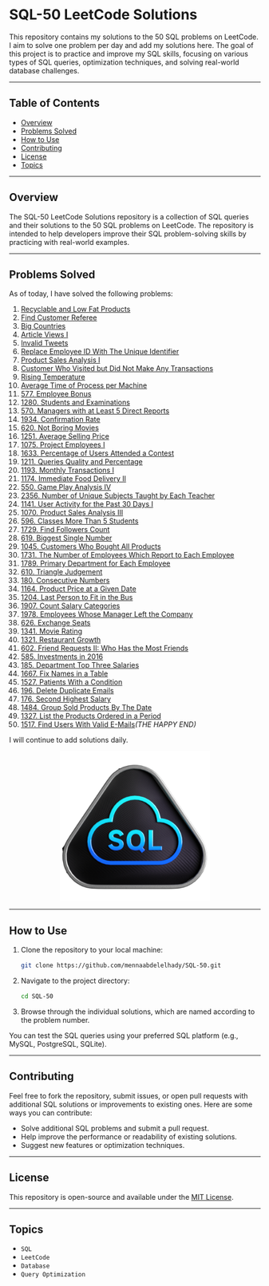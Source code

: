 # SQL-50 LeetCode Solutions

This repository contains my solutions to the 50 SQL problems on LeetCode. I aim to solve one problem per day and add my solutions here. The goal of this project is to practice and improve my SQL skills, focusing on various types of SQL queries, optimization techniques, and solving real-world database challenges.

---

## Table of Contents
- [Overview](#overview)
- [Problems Solved](#problems-solved)
- [How to Use](#how-to-use)
- [Contributing](#contributing)
- [License](#license)
- [Topics](#topics)

---

## Overview

The SQL-50 LeetCode Solutions repository is a collection of SQL queries and their solutions to the 50 SQL problems on LeetCode. The repository is intended to help developers improve their SQL problem-solving skills by practicing with real-world examples.

---

## Problems Solved

As of today, I have solved the following problems:

1. [Recyclable and Low Fat Products](https://leetcode.com/problems/recyclable-and-low-fat-products/)  
2. [Find Customer Referee](https://leetcode.com/problems/find-customer-referee/)  
3. [Big Countries](https://leetcode.com/problems/big-countries/)  
4. [Article Views I](https://leetcode.com/problems/article-views-I/)  
5. [Invalid Tweets](https://leetcode.com/problems/invalid-tweets/)  
6. [Replace Employee ID With The Unique Identifier](https://leetcode.com/problems/replace-employee-id-with-the-unique-identifier/)  
7. [Product Sales Analysis I](https://leetcode.com/problems/product-sales-analysis-i/)  
8. [Customer Who Visited but Did Not Make Any Transactions](https://leetcode.com/problems/customer-who-visited-but-did-not-make-any-transactions/)
9. [Rising Temperature](https://leetcode.com/problems/rising-temperature)
10. [Average Time of Process per Machine](https://leetcode.com/problems/average-time-of-process-per-machine)
11. [577. Employee Bonus](https://leetcode.com/problems/employee-bonus)
12. [1280. Students and Examinations](https://leetcode.com/problems/students-and-examinations)
13. [570. Managers with at Least 5 Direct Reports](https://leetcode.com/problems/managers-with-at-least-5-direct-reports)
14. [1934. Confirmation Rate](https://leetcode.com/problems/confirmation-rate)
15. [620. Not Boring Movies](https://leetcode.com/problems/not-boring-movies)
16. [1251. Average Selling Price](https://leetcode.com/problems/average-selling-price)
17. [1075. Project Employees I](https://leetcode.com/problems/project-employees-i)
18. [1633. Percentage of Users Attended a Contest](https://leetcode.com/problems/percentage-of-users-attended-a-contest)
19. [1211. Queries Quality and Percentage](https://leetcode.com/problems/queries-quality-and-percentage)
20. [1193. Monthly Transactions I](https://leetcode.com/problems/monthly-transactions-i)
21. [1174. Immediate Food Delivery II](https://leetcode.com/problems/immediate-food-delivery-ii)
22. [550. Game Play Analysis IV](https://leetcode.com/problems/game-play-analysis-iv)
23. [2356. Number of Unique Subjects Taught by Each Teacher](https://leetcode.com/problems/number-of-unique-subjects-taught-by-each-teacher)
24. [1141. User Activity for the Past 30 Days I](https://leetcode.com/problems/user-activity-for-the-past-30-days-i)
25. [1070. Product Sales Analysis III](https://leetcode.com/problems/product-sales-analysis-iii)
26. [596. Classes More Than 5 Students](https://leetcode.com/problems/classes-more-than-5-students)
27. [1729. Find Followers Count](https://leetcode.com/problems/find-followers-count)
28. [619. Biggest Single Number](https://leetcode.com/problems/biggest-single-number)
29. [1045. Customers Who Bought All Products](https://leetcode.com/problems/customers-who-bought-all-products)
30. [1731. The Number of Employees Which Report to Each Employee](https://leetcode.com/problems/the-number-of-employees-which-report-to-each-employee)
31. [1789. Primary Department for Each Employee](https://leetcode.com/problems/primary-department-for-each-employee)
32. [610. Triangle Judgement](https://leetcode.com/problems/triangle-judgement)
33. [180. Consecutive Numbers](https://leetcode.com/problems/consecutive-numbers)
34. [1164. Product Price at a Given Date](https://leetcode.com/problems/product-price-at-a-given-date)
35. [1204. Last Person to Fit in the Bus](https://leetcode.com/problems/last-person-to-fit-in-the-bus)
36. [1907. Count Salary Categories](https://leetcode.com/problems/count-salary-categories)
37. [1978. Employees Whose Manager Left the Company](https://leetcode.com/problems/employees-whose-manager-left-the-company)
38. [626. Exchange Seats](https://leetcode.com/problems/exchange-seats)
39. [1341. Movie Rating](https://leetcode.com/problems/movie-rating)
40. [1321. Restaurant Growth](https://leetcode.com/problems/restaurant-growth)
41. [602. Friend Requests II: Who Has the Most Friends](https://leetcode.com/problems/friend-requests-ii-who-has-the-most-friends)
42. [585. Investments in 2016](https://leetcode.com/problems/investments-in-2016)
43. [185. Department Top Three Salaries](https://leetcode.com/problems/department-top-three-salaries)
44. [1667. Fix Names in a Table](https://leetcode.com/problems/fix-names-in-a-table)
45. [1527. Patients With a Condition](https://leetcode.com/problems/patients-with-a-condition)
46. [196. Delete Duplicate Emails](https://leetcode.com/problems/delete-duplicate-emails)
47. [176. Second Highest Salary](https://leetcode.com/problems/second-highest-salary)
48. [1484. Group Sold Products By The Date](https://leetcode.com/problems/group-sold-products-by-the-date)
49. [1327. List the Products Ordered in a Period](https://leetcode.com/problems/list-the-products-ordered-in-a-period)
50. [1517. Find Users With Valid E-Mails](https://leetcode.com/problems/find-users-with-valid-e-mails)*(THE HAPPY END)*

I will continue to add solutions daily.

<p align="center">
  <img src="Top_SQL_50.png" alt="TOP SQL 50" width="300">
</p>

---


## How to Use

1. Clone the repository to your local machine:
    ```bash
    git clone https://github.com/mennaabdelelhady/SQL-50.git
    ```

2. Navigate to the project directory:
    ```bash
    cd SQL-50
    ```

3. Browse through the individual solutions, which are named according to the problem number.

You can test the SQL queries using your preferred SQL platform (e.g., MySQL, PostgreSQL, SQLite).

---

## Contributing

Feel free to fork the repository, submit issues, or open pull requests with additional SQL solutions or improvements to existing ones. Here are some ways you can contribute:

- Solve additional SQL problems and submit a pull request.
- Help improve the performance or readability of existing solutions.
- Suggest new features or optimization techniques.

---

## License

This repository is open-source and available under the [MIT License](LICENSE).

---

## Topics

- `SQL`
- `LeetCode`
- `Database`
- `Query Optimization`

